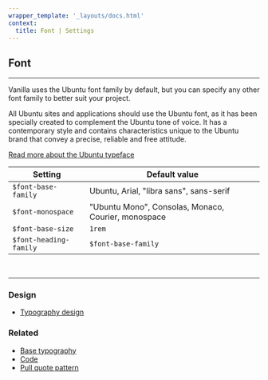 ```yaml
---
wrapper_template: '_layouts/docs.html'
context:
  title: Font | Settings
---
```


## Font

<hr>

Vanilla uses the Ubuntu font family by default, but you can specify any other font family to better suit your project.

All Ubuntu sites and applications should use the Ubuntu font, as it has been specially created to complement the Ubuntu tone of voice. It has a contemporary style and contains characteristics unique to the Ubuntu brand that convey a precise, reliable and free attitude.

[Read more about the Ubuntu typeface](http://font.ubuntu.com/)

| Setting                | Default value                                       |
| ---------------------- | --------------------------------------------------- |
| `$font-base-family`    | Ubuntu, Arial, "libra sans", sans-serif             |
| `$font-monospace`      | "Ubuntu Mono", Consolas, Monaco, Courier, monospace |
| `$font-base-size`      | `1rem`                                              |
| `$font-heading-family` | `$font-base-family`                                 |

<br>
<hr>

### Design

- [Typography design](https://github.com/ubuntudesign/vanilla-design/tree/master/Typography)

### Related

- [Base typography](/docs/base/typography)
- [Code](/docs/base/code)
- [Pull quote pattern](/docs/patterns/pull-quote)
